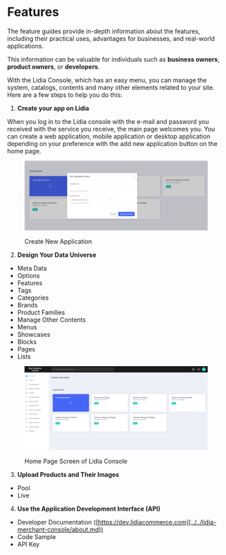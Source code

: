 # Features

The feature guides provide in-depth information about the features, including their practical uses, advantages for businesses, and real-world applications.

This information can be valuable for individuals such as **business owners**, **product owners**, or **developers**.

With the Lidia Console, which has an easy menu, you can manage the system, catalogs, contents and many other elements related to your site. Here are a few steps to help you do this:&#x20;

1. **Create your app on Lidia**&#x20;

When you log in to the Lidia console with the e-mail and password you received with the service you receive, the main page welcomes you. You can create a web application, mobile application or desktop application depending on your preference with the add new application button on the home page.

<figure><img src="../../.gitbook/assets/2.png" alt=""><figcaption><p>Create New Application</p></figcaption></figure>

2. **Design Your Data Universe**

* Meta Data
* Options
* Features
* Tags
* Categories
* Brands
* Product Families
* Manage Other Contents
* Menus
* Showcases
* Blocks
* Pages
* Lists

<figure><img src="../../.gitbook/assets/11.png" alt=""><figcaption><p>Home Page Screen of Lidia Console</p></figcaption></figure>

3. **Upload Products and Their Images**

* Pool
* Live

4. **Use the Application Development Interface (API)**

* Developer Documentation ([https://dev.lidiacommerce.com](../../lidia-merchant-console/about.md))
* Code Sample
* API Key
